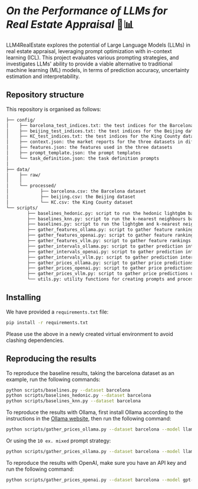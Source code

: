 # *On the Performance of LLMs for Real Estate Appraisal* 🏡📊
LLM4RealEstate explores the potential of Large Language Models (LLMs) in real estate appraisal, leveraging prompt optimization with in-context learning (ICL). This project evaluates various prompting strategies, and investigates LLMs' ability to provide a viable alternative to traditional machine learning (ML) models, in terms of prediction accuracy, uncertainty estimation and interpretability.

## Repository structure
This repository is organised as follows:
```bash
├── config/
│    ├── barcelona_test_indices.txt: the test indices for the Barcelona dataset
│    ├── beijing_test_indices.txt: the test indices for the Beijing dataset
│    ├── KC_test_indices.txt: the test indices for the King County dataset
│    ├── context.json: the market reports for the three datasets in different time periods
│    ├── features.json: the features used in the three datasets
│    ├── prompt_template.json: the prompt templates
│    └── task_definition.json: the task definition prompts
│
├── data/
│    ├── raw/
│    │    
│    └── processed/
│            ├── barcelona.csv: the Barcelona dataset
│            ├── beijing.csv: the Beijing dataset
│            └── KC.csv: the King County dataset
└── scripts/
        ├── baselines_hedonic.py: script to run the hedonic lightgbm baseline
        ├── baselines_knn.py: script to run the k-nearest neighbours baseline
        ├── baselines.py: script to run the lightgbm and k-nearest neighbours baselines
        ├── gather_features_ollama.py: script to gather feature rankings from Ollama
        ├── gather_features_openai.py: script to gather feature rankings from OpenAI
        ├── gather_features_vllm.py: script to gather feature rankings using VLLM
        ├── gather_intervals_ollama.py: script to gather prediction intervals from Ollama
        ├── gather_intervals_openai.py: script to gather prediction intervals from OpenAI
        ├── gather_intervals_vllm.py: script to gather prediction intervals using VLLM
        ├── gather_prices_ollama.py: script to gather price predictions from Ollama
        ├── gather_prices_openai.py: script to gather price predictions from OpenAI
        ├── gather_prices_vllm.py: script to gather price predictions using VLLM
        └── utils.py: utility functions for creating prompts and processing responses

```

## Installing
We have provided a `requirements.txt` file:
```bash
pip install -r requirements.txt
```
Please use the above in a newly created virtual environment to avoid clashing dependencies.

## Reproducing the results
To reproduce the baseline results, taking the barcelona dataset as an example, run the following commands:
```bash
python scripts/baselines.py --dataset barcelona
python scripts/baselines_hedonic.py --dataset barcelona
python scripts/baselines_knn.py --dataset barcelona
```
To reproduce the results with Ollama, first install Ollama according to the instructions in the [Ollama website](ollama.com), then run the following command:
```bash
python scripts/gather_prices_ollama.py --dataset barcelona --model llama3.2 --output_file results/barcelona_ollama_prices.csv 
```
Or using the `10 ex. mixed` prompt strategy:
```bash
python scripts/gather_prices_ollama.py --dataset barcelona --model llama3.2 --output_file results/barcelona_ollama_prices_prompt_strategy.csv --examples 10 --example_selection mixed
```

To reproduce the results with OpenAI, make sure you have an API key and run the following command:
```bash
python scripts/gather_prices_openai.py --dataset barcelona --model gpt-4o-mini --output_file results/barcelona_openai_prices.csv --key <API_KEY>
```

